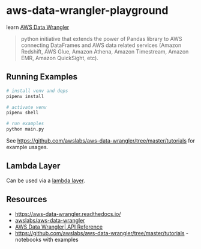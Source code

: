 # aws-data-wrangler-playground

learn [AWS Data Wrangler](https://aws-data-wrangler.readthedocs.io)

> python initiative that extends the power of Pandas library to AWS connecting DataFrames and AWS data related services (Amazon Redshift, AWS Glue, Amazon Athena, Amazon Timestream, Amazon EMR, Amazon QuickSight, etc).


## Running Examples

```sh
# install venv and deps
pipenv install

# activate venv
pipenv shell

# run examples
python main.py
```

See <https://github.com/awslabs/aws-data-wrangler/tree/master/tutorials> for example usages.

## Lambda Layer

Can be used via a [lambda layer](https://aws-data-wrangler.readthedocs.io/en/stable/install.html#aws-lambda-layer).

## Resources

* <https://aws-data-wrangler.readthedocs.io/>
* [awslabs/aws-data-wrangler](https://github.com/awslabs/aws-data-wrangler)
* [AWS Data Wrangler| API Reference](https://aws-data-wrangler.readthedocs.io/en/stable/api.html)
* <https://github.com/awslabs/aws-data-wrangler/tree/master/tutorials> - notebooks with examples
